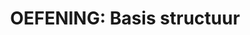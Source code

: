 ---
layout: template
title: 'OEFENING: Basis structuur'
url: /css/oefening_basis_structuur
collection: [css]
---